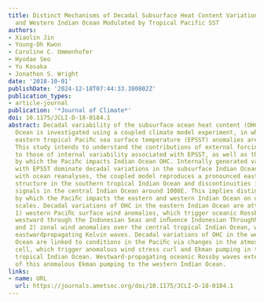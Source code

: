 ```yaml
---
title: Distinct Mechanisms of Decadal Subsurface Heat Content Variations in the Eastern
  and Western Indian Ocean Modulated by Tropical Pacific SST
authors:
- Xiaolin Jin
- Young-Oh Kwon
- Caroline C. Ummenhofer
- Hyodae Seo
- Yu Kosaka
- Jonathon S. Wright
date: '2018-10-01'
publishDate: '2024-12-18T07:44:33.380802Z'
publication_types:
- article-journal
publication: '*Journal of Climate*'
doi: 10.1175/JCLI-D-18-0184.1
abstract: Decadal variability of the subsurface ocean heat content (OHC) in the Indian
  Ocean is investigated using a coupled climate model experiment, in which observed
  eastern tropical Paciﬁc sea surface temperature (EPSST) anomalies are speciﬁed.
  This study intends to understand the contributions of external forcing relative
  to those of internal variability associated with EPSST, as well as the mechanisms
  by which the Paciﬁc impacts Indian Ocean OHC. Internally generated variations associated
  with EPSST dominate decadal variations in the subsurface Indian Ocean. Consistent
  with ocean reanalyses, the coupled model reproduces a pronounced east–west dipole
  structure in the southern tropical Indian Ocean and discontinuities in westwardpropagating
  signals in the central Indian Ocean around 1008E. This implies distinct mechanisms
  by which the Paciﬁc impacts the eastern and western Indian Ocean on decadal time
  scales. Decadal variations of OHC in the eastern Indian Ocean are attributed to
  1) western Paciﬁc surface wind anomalies, which trigger oceanic Rossby waves propagating
  westward through the Indonesian Seas and inﬂuence Indonesian Throughﬂow transport,
  and 2) zonal wind anomalies over the central tropical Indian Ocean, which trigger
  eastwardpropagating Kelvin waves. Decadal variations of OHC in the western Indian
  Ocean are linked to conditions in the Paciﬁc via changes in the atmospheric Walker
  cell, which trigger anomalous wind stress curl and Ekman pumping in the central
  tropical Indian Ocean. Westward-propagating oceanic Rossby waves extend the inﬂuence
  of this anomalous Ekman pumping to the western Indian Ocean.
links:
- name: URL
  url: https://journals.ametsoc.org/doi/10.1175/JCLI-D-18-0184.1
---
```

